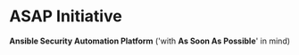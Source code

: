 # ASAP Initiative

**Ansible Security Automation Platform** ('with **As Soon As Possible**' in mind)

